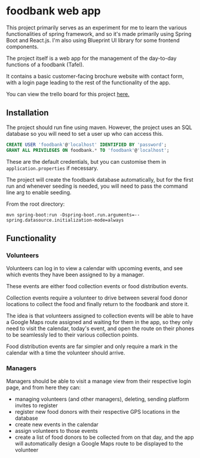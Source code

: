 # foodbank web app

This project primarily serves as an experiment for me to learn the various functionalities of spring framework, and so it's made primarily using Spring Boot and React.js. I'm also using Blueprint UI library for some frontend components.

The project itself is a web app for the management of the day-to-day functions of a foodbank (Tafel).

It contains a basic customer-facing brochure website with contact form, with a login page leading to the rest of the functionality of the app.

You can view the trello board for this project [here.](https://trello.com/b/A466s4mn)

Installation
------------
The project should run fine using maven. However, the project uses an SQL database so you will need to set a user up who can access this.
```sql
CREATE USER 'foodbank'@'localhost' IDENTIFIED BY 'password';
GRANT ALL PRIVILEGES ON foodbank.* TO 'foodbank'@'localhost';
```
These are the default credentials, but you can customise them in `application.properties` if necessary.

The project will create the foodbank database automatically, but for the first run and whenever seeding is needed, you will need to pass the command line arg to enable seeding.

From the root directory:
```
mvn spring-boot:run -Dspring-boot.run.arguments=--spring.datasource.initialization-mode=always
```

Functionality
-------------

### Volunteers
Volunteers can log in to view a calendar with upcoming events, and see which events they have been assigned to by a manager.

These events are either food collection events or food distribution events.

Collection events require a volunteer to drive between several food donor locations to collect the food and finally return to the foodbank and store it.

The idea is that volunteers assigned to collection events will be able to have a Google Maps route assigned and waiting for them in the app, so they only need to visit the calendar, today's event, and open the route on their phones to be seamlessly led to their various collection points.

Food distribution events are far simpler and only require a mark in the calendar with a time the volunteer should arrive.

### Managers
Managers should be able to visit a manage view from their respective login page, and from here they can:

* managing volunteers (and other managers), deleting, sending platform invites to register
* register new food donors with their respective GPS locations in the database 
* create new events in the calendar
* assign volunteers to those events
* create a list of food donors to be collected from on that day, and the app will automatically design a Google Maps route to be displayed to the volunteer
